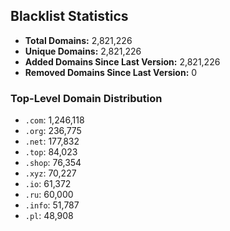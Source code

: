 ## Blacklist Statistics

- **Total Domains:** 2,821,226
- **Unique Domains:** 2,821,226
- **Added Domains Since Last Version:** 2,821,226
- **Removed Domains Since Last Version:** 0

### Top-Level Domain Distribution

-  `.com`: 1,246,118
-  `.org`: 236,775
-  `.net`: 177,832
-  `.top`: 84,023
-  `.shop`: 76,354
-  `.xyz`: 70,227
-  `.io`: 61,372
-  `.ru`: 60,000
-  `.info`: 51,787
-  `.pl`: 48,908
